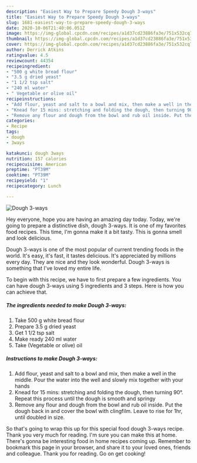 ```yaml
---
description: "Easiest Way to Prepare Speedy Dough 3-ways"
title: "Easiest Way to Prepare Speedy Dough 3-ways"
slug: 1681-easiest-way-to-prepare-speedy-dough-3-ways
date: 2020-10-06T21:40:06.051Z
image: https://img-global.cpcdn.com/recipes/a1d37cd23886fa3e/751x532cq70/dough-3-ways-recipe-main-photo.jpg
thumbnail: https://img-global.cpcdn.com/recipes/a1d37cd23886fa3e/751x532cq70/dough-3-ways-recipe-main-photo.jpg
cover: https://img-global.cpcdn.com/recipes/a1d37cd23886fa3e/751x532cq70/dough-3-ways-recipe-main-photo.jpg
author: Derrick Atkins
ratingvalue: 4.5
reviewcount: 44354
recipeingredient:
- "500 g white bread flour"
- "3.5 g dried yeast"
- "1 1/2 tsp salt"
- "240 ml water"
- " Vegetable or olive oil"
recipeinstructions:
- "Add flour, yeast and salt to a bowl and mix, then make a well in the middle. Pour the water into the well and slowly mix together with your hands"
- "Knead for 15 mins: stretching and folding the dough, then turning 90°. Repeat this process until the dough is smooth and springy"
- "Remove any flour and dough from the bowl and rub oil inside. Put the dough back in and cover the bowl with clingfilm. Leave to rise for 1hr, until doubled in size."
categories:
- Recipe
tags:
- dough
- 3ways

katakunci: dough 3ways 
nutrition: 157 calories
recipecuisine: American
preptime: "PT39M"
cooktime: "PT39M"
recipeyield: "1"
recipecategory: Lunch

---
```



![Dough 3-ways](https://img-global.cpcdn.com/recipes/a1d37cd23886fa3e/751x532cq70/dough-3-ways-recipe-main-photo.jpg)

Hey everyone, hope you are having an amazing day today. Today, we're going to prepare a distinctive dish, dough 3-ways. It is one of my favorites food recipes. This time, I'm gonna make it a bit tasty. This is gonna smell and look delicious.

Dough 3-ways is one of the most popular of current trending foods in the world. It's easy, it's fast, it tastes delicious. It's appreciated by millions every day. They are nice and they look wonderful. Dough 3-ways is something that I've loved my entire life.




To begin with this recipe, we have to first prepare a few ingredients. You can have dough 3-ways using 5 ingredients and 3 steps. Here is how you can achieve that.

<!--inarticleads1-->

##### The ingredients needed to make Dough 3-ways:

1. Take 500 g white bread flour
1. Prepare 3.5 g dried yeast
1. Get 1 1/2 tsp salt
1. Make ready 240 ml water
1. Take  (Vegetable or olive) oil




<!--inarticleads2-->

##### Instructions to make Dough 3-ways:

1. Add flour, yeast and salt to a bowl and mix, then make a well in the middle. Pour the water into the well and slowly mix together with your hands
1. Knead for 15 mins: stretching and folding the dough, then turning 90°. Repeat this process until the dough is smooth and springy
1. Remove any flour and dough from the bowl and rub oil inside. Put the dough back in and cover the bowl with clingfilm. Leave to rise for 1hr, until doubled in size.




So that's going to wrap this up for this special food dough 3-ways recipe. Thank you very much for reading. I'm sure you can make this at home. There's gonna be interesting food in home recipes coming up. Remember to bookmark this page in your browser, and share it to your loved ones, friends and colleague. Thank you for reading. Go on get cooking!
